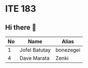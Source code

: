 # ITE 183 
## Hi there 👋

| No      | Name         | Alias       |
|---------|--------------|-------------|
| 1       |Jofel Batutay | bonezegei   | 
| 4       |Dave Marata  | Zenki    | 
